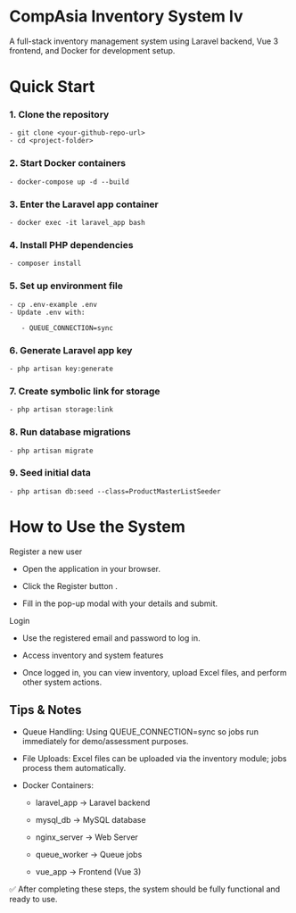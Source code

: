# CompAsia Inventory System Iv

A full-stack inventory management system using Laravel backend, Vue 3 frontend, and Docker for development setup.

# Quick Start

### 1. Clone the repository
    - git clone <your-github-repo-url>
    - cd <project-folder>

### 2. Start Docker containers
    - docker-compose up -d --build

### 3. Enter the Laravel app container
    - docker exec -it laravel_app bash

### 4. Install PHP dependencies
    - composer install

### 5. Set up environment file
    - cp .env-example .env
    - Update .env with:

       - QUEUE_CONNECTION=sync

### 6. Generate Laravel app key
    - php artisan key:generate

### 7. Create symbolic link for storage
    - php artisan storage:link

### 8. Run database migrations
    - php artisan migrate

### 9. Seed initial data
    - php artisan db:seed --class=ProductMasterListSeeder

# How to Use the System

Register a new user

- Open the application in your browser.

- Click the Register button .

- Fill in the pop-up modal with your details and submit.

Login

- Use the registered email and password to log in.

- Access inventory and system features

- Once logged in, you can view inventory, upload Excel files, and perform other system actions.

## Tips & Notes

- Queue Handling: Using QUEUE_CONNECTION=sync so jobs run immediately for demo/assessment purposes.

- File Uploads: Excel files can be uploaded via the inventory module; jobs process them automatically.

- Docker Containers:

  - laravel_app → Laravel backend

  - mysql_db → MySQL database

  - nginx_server → Web Server

  - queue_worker → Queue jobs 

  - vue_app → Frontend (Vue 3)

✅ After completing these steps, the system should be fully functional and ready to use.
